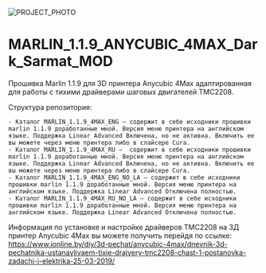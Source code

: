 ![PROJECT_PHOTO](https://www.ionline.by/promo/logo/git-logo.png)

# MARLIN_1.1.9_ANYCUBIC_4MAX_Dark_Sarmat_MOD
Прошивка Marlin 1.1.9 для 3D принтера Anycubic 4Max адаптированная для работы с тихими драйверами шаговых двигателей TMC2208. 

Структура репозитория:

	- Каталог MARLIN_1.1.9_4MAX_ENG — содержит в себе исходники прошивки marlin 1.1.9 доработанные мной. Версия меню принтера на английском языке. Поддержка Linear Advanced Включена, но не активна. Включить ее вы можете через меню принтера либо в слайсере Cura.
	- Каталог MARLIN_1.1.9_4MAX_RU —  содержит в себе исходники прошивки marlin 1.1.9 доработанные мной. Версия меню принтера на английском языке. Поддержка Linear Advanced Включена, но не активна. Включить ее вы можете через меню принтера либо в слайсере Cura.
	- Каталог MARLIN_1.1.9_4MAX_ENG_NO_LA — содержит в себе исходники прошивки marlin 1.1.9 доработанные мной. Версия меню принтера на английском языке. Поддержка Linear Advanced Отключена полностью.
	- Каталог MARLIN_1.1.9_4MAX_RU_NO_LA — содержит в себе исходники прошивки marlin 1.1.9 доработанные мной. Версия меню принтера на английском языке. Поддержка Linear Advanced Отключена полностью.

Информация по установке и настройке драйверов TMC2208 на 3Д принтер Anycubic 4Max вы можете получить перейдя по ссылке: https://www.ionline.by/diy/3d-pechat/anycubic-4max/dnevnik-3d-pechatnika-ustanavlivaem-tixie-drajvery-tmc2208-chast-1-postanovka-zadachi-i-elektrika-25-03-2019/
